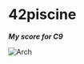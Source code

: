 # 42piscine
___My score for C9___

[<img align="left" alt="Arch" src="https://github.com/0xySan/42-Projects/blob/main/other/100SUCESS.gif" />](https://0xysan.xyz/)
